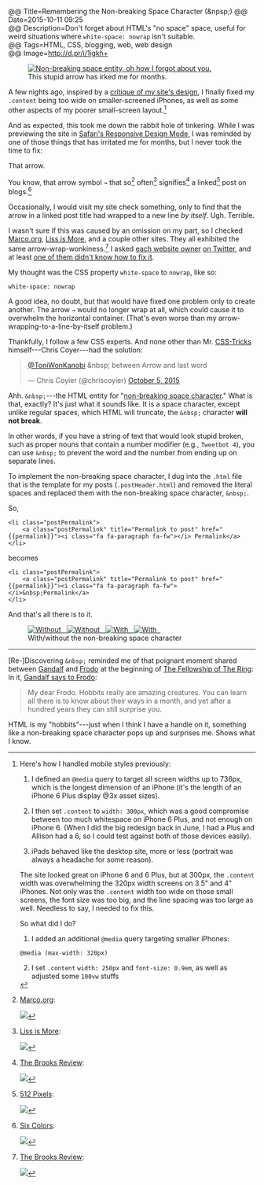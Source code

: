 @@ Title=Remembering the Non-breaking Space Character (&npsp;) 
@@ Date=2015-10-11 09:25  
@@ Description=Don't forget about HTML's "no space" space, useful for weird situations where `white-space: nowrap` isn't suitable.  
@@ Tags=HTML, CSS, blogging, web, web design  
@@ Image=http://d.pr/i/1igkh+  

<figure class="iphone">
	<a class="nohover" href="http://d.pr/i/1igkh+">
		<img class="screenshot" src="http://d.pr/i/1igkh+" alt="Non-breaking space entity, oh how I forgot about you.">
	</a>
	<figcaption>This stupid arrow has irked me for months.</figcaption>
</figure>

A few nights ago, inspired by a [critique of my site's design][twitter], I finally fixed my `.content` being too wide on smaller-screened iPhones, as well as some other aspects of my poorer small-screen layout.[^mobile]

And as expected, this took me down the rabbit hole of tinkering. While I was previewing the site in [Safari's Responsive Design Mode][d], I was reminded by one of those things that has irritated me for months, but I never took the time to fix: 

<div class="takehome">

That arrow.

</div>

You know, that arrow symbol `→` that so[^marco] often[^liss] signifies[^brooks] a linked[^512] post on blogs.[^sc]

Occasionally, I would visit my site check something, only to find that the arrow in a linked post title had wrapped to a new line *by itself*. Ugh. Terrible.

I wasn't sure if this was caused by an omission on my part, so I checked [Marco.org][marco], [Liss is More][caseyliss], and a couple other sites. They all exhibited the same arrow-wrap-wonkiness.[^brbad] I asked [each website owner][twitter 2] [on Twitter][twitter 3], and at least [one of them didn't know how to fix it][twitter 4].

My thought was the CSS property `white-space` to `nowrap`, like so:

```
white-space: nowrap
```

A good idea, no doubt, but that would have fixed one problem only to create another. The arrow `→` would no longer wrap at all, which could cause it to overwhelm the horizontal container. (That's even worse than my arrow-wrapping-to-a-line-by-itself problem.)

Thankfully, I follow a few CSS experts. And none other than Mr. [CSS-Tricks][css-tricks] himself---Chris Coyer---had the solution:

<blockquote lang="en"><p lang="en" dir="ltr"><a href="https://twitter.com/ToniWonKanobi">@ToniWonKanobi</a> &amp;nbsp; between Arrow and last word</p>&mdash; Chris Coyier (@chriscoyier) <a href="https://twitter.com/chriscoyier/status/651002224525443072">October 5, 2015</a></blockquote>

Ahh. `&nbsp;`---the HTML entity for "[non-breaking space character][wikipedia]." What is that, exactly? It's just what it sounds like. It is a space character, except unlike regular spaces, which HTML will truncate, the `&nbsp;` character **will not break**.

In other words, if you have a string of text that would look stupid broken, such as proper nouns that contain a number modifier (e.g., `Tweetbot 4`), you can use `&nbsp;` to prevent the word and the number from ending up on separate lines.

To implement the non-breaking space character, I dug into the `.html` file that is the template for my posts (`.postHeader.html`) and removed the literal spaces and replaced them with the non-breaking space character, `&nbsp;`.

So,

```
<li class="postPermalink">
	<a class="postPermalink" title="Permalink to post" href="{{permalink}}"><i class="fa fa-paragraph fa-fw"></i> Permalink</a>
</li>
```

becomes

```
<li class="postPermalink">
	<a class="postPermalink" title="Permalink to post" href="{{permalink}}"><i class="fa fa-paragraph fa-fw"></i>&nbsp;Permalink</a>
</li>
```

And that's all there is to it.

<figure class="inlinetwo">
	<a class="nohover" href="http://d.pr/i/1igkh+">
		<img class="screenshot lazy" data-original="http://d.pr/i/1igkh+" alt="Without &nbsp;">
			<noscript><img class="screenshot" src="http://d.pr/i/1igkh+" alt="Without &nbsp;"></noscript>
	</a>
	<a class="nohover" href="http://d.pr/i/163ur+">
		<img class="screenshot lazy" data-original="http://d.pr/i/163ur+" alt="With &nbsp;">
			<noscript><img class="screenshot" src="http://d.pr/i/163ur+" alt="With &nbsp;"></noscript>
	</a>
	<figcaption>With/without the non-breaking space character</figcaption>
</figure>

***

[Re-]Discovering `&nbsp;` reminded me of that poignant moment shared between [Gandalf][wikipedia 2] and [Frodo][wikipedia 3] at the beginning of [The Fellowship of The Ring][wikipedia 4]:  
In it, [Gandalf says to Frodo][imdb]:
>My dear Frodo. Hobbits really are amazing creatures. You can learn all there is to know about their ways in a month, and yet after a hundred years they can still surprise you.

HTML is my "hobbits"---just when I think I have a handle on it, something like a non-breaking space character pops up and surprises me. Shows what I know.

[^512]: [512 Pixels][512pixels]:

	![][d 2]
[^brbad]: [The Brooks Review][brooksreview]:

	![][d 3]
[^brooks]: [The Brooks Review][brooksreview]:

	![][d 4]
[^liss]: [Liss is More][caseyliss 2]:

	![][d 5]
[^marco]: [Marco.org][marco]:

	![][d 6]
[^mobile]: Here's how I handled mobile styles previously:

	1. I defined an `@media` query to target all screen widths up to 736px, which is the longest dimension of an iPhone (it's the length of an iPhone 6 Plus display @3x asset sizes). 

	2. I then set `.content` to `width: 300px`, which was a good compromise between too much whitespace on iPhone 6 Plus, and not enough on iPhone 6. (When I did the big redesign back in June, I had a Plus and Allison had a 6, so I could test against both of those devices easily).
	
	3. iPads behaved like the desktop site, more or less (portrait was always a headache for some reason).

	The site looked great on iPhone 6 and 6 Plus, but at 300px, the `.content` width was overwhelming the 320px width screens on 3.5" and 4" iPhones. Not only was the `.content` width too wide on those small screens, the font size was too big, and the line spacing was too large as well. Needless to say, I needed to fix this.
	
	So what did I do?
	
	1. I added an additional `@media` query targeting smaller iPhones: 
	
	```
	@media (max-width: 320px)
	```
	
	2. I set `.content` `width: 250px` and `font-size: 0.9em`, as well as adjusted some `100vw` stuffs
[^sc]: [Six Colors][sixcolors]:

	![][d 7]

[512pixels]: http://512pixels.net
[brooksreview]: https://brooksreview.net/
[caseyliss]: http://www.caseyliss.com
[caseyliss 2]: http://caseyliss.com
[css-tricks]: https://css-tricks.com
[d]: http://d.pr/i/197dP+
[d 2]: http://d.pr/i/16hmF+
[d 3]: http://d.pr/i/150Nv+
[d 4]: http://d.pr/i/iFQM+
[d 5]: http://d.pr/i/18VCM+
[d 6]: http://d.pr/i/134ms+
[d 7]: http://d.pr/i/1a2ML+
[imdb]: http://www.imdb.com/title/tt0120737/quotes?item=qt0445987
[marco]: http://marco.org
[sixcolors]: http://sixcolors.com
[twitter]: https://twitter.com/MTello1984/status/650875060069249024
[twitter 2]: https://twitter.com/ToniWonKanobi/status/650916959379320832
[twitter 3]: https://twitter.com/ToniWonKanobi/status/650917173292986368
[twitter 4]: https://twitter.com/caseyliss/status/650980852348887040
[wikipedia]: https://en.wikipedia.org/wiki/Non-breaking_space
[wikipedia 2]: https://en.wikipedia.org/wiki/Gandalf
[wikipedia 3]: https://en.wikipedia.org/wiki/Frodo_Baggins
[wikipedia 4]: https://en.wikipedia.org/wiki/The_Fellowship_of_the_Ring